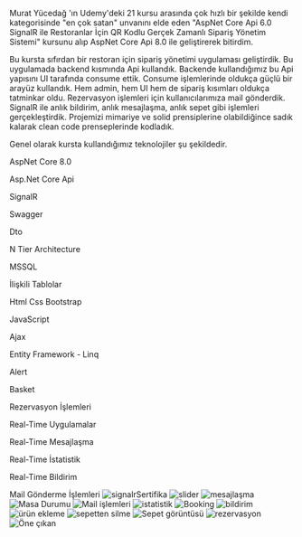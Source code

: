 Murat Yücedağ 'ın Udemy'deki 21 kursu arasında çok hızlı bir şekilde kendi kategorisinde "en çok satan" unvanını elde eden "AspNet Core Api 6.0 SignalR ile Restoranlar İçin QR Kodlu Gerçek Zamanlı Sipariş Yönetim Sistemi" kursunu alıp AspNet Core Api 8.0 ile geliştirerek bitirdim.

Bu kursta sıfırdan bir restoran için sipariş yönetimi uygulaması geliştirdik. Bu uygulamada backend kısmında Api kullandık. Backende kullandığımız bu Api yapısını UI tarafında consume ettik. Consume işlemlerinde oldukça güçlü bir arayüz kullandık. Hem admin, hem UI hem de sipariş kısımları oldukça tatminkar oldu. Rezervasyon işlemleri için kullanıcılarımıza mail gönderdik. SignalR ile anlık bildirim, anlık mesajlaşma, anlık sepet gibi işlemleri gerçekleştirdik. Projemizi mimariye ve solid prensiplerine olabildiğince sadık kalarak clean code prenseplerinde kodladık.

Genel olarak kursta kullandığımız teknolojiler şu şekildedir.

AspNet Core 8.0

Asp.Net Core Api

SignalR

Swagger

Dto

N Tier Architecture

MSSQL

İlişkili Tablolar

Html Css Bootstrap

JavaScript

Ajax

Entity Framework - Linq

Alert

Basket

Rezervasyon İşlemleri

Real-Time Uygulamalar

Real-Time Mesajlaşma

Real-Time İstatistik

Real-Time Bildirim

Mail Gönderme İşlemleri
![signalrSertifika](https://github.com/burakyasinuyanik/SignalRProject/assets/116893884/288f6ad0-806b-44a1-b96c-5c4b830efe17)
![slider](https://github.com/burakyasinuyanik/SignalRProject/assets/116893884/d5f94813-9db0-49bc-b378-561347a27f90)
![mesajlaşma](https://github.com/burakyasinuyanik/SignalRProject/assets/116893884/5b3da310-4d49-43a3-9b2c-222786f48a98)
![Masa Durumu](https://github.com/burakyasinuyanik/SignalRProject/assets/116893884/5b1481be-cbec-4c9e-9a6f-02b1522f7392)
![Mail işlemleri](https://github.com/burakyasinuyanik/SignalRProject/assets/116893884/d0e36705-7820-4b19-8fc3-350ee5921435)
![istatistik](https://github.com/burakyasinuyanik/SignalRProject/assets/116893884/0cd6a7a9-2acc-473f-a46d-96fca2cc480c)
![Booking](https://github.com/burakyasinuyanik/SignalRProject/assets/116893884/84e1919b-ac20-4b05-82d1-0489d1d95e3b)
![bildirim](https://github.com/burakyasinuyanik/SignalRProject/assets/116893884/2ddf5b09-bf26-4a6c-88c7-381de86776bd)
![ürün ekleme](https://github.com/burakyasinuyanik/SignalRProject/assets/116893884/d652c3dd-eebd-483e-92da-3c8fac9e9335)
![sepetten silme](https://github.com/burakyasinuyanik/SignalRProject/assets/116893884/c795f8a2-f80c-4cd7-acfa-4c84e137efcc)
![Sepet görüntüsü](https://github.com/burakyasinuyanik/SignalRProject/assets/116893884/834588c7-674e-4bb3-9e7f-2a4698cd6105)
![rezervasyon](https://github.com/burakyasinuyanik/SignalRProject/assets/116893884/16a6fcdb-372c-40d2-b52a-2e5109657e5d)
![Öne çıkan](https://github.com/burakyasinuyanik/SignalRProject/assets/116893884/a30df1b0-cf01-41dd-aa85-03421d31a4fb)
